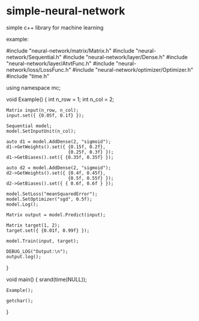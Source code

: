 # simple-neural-network
 simple c++ library for machine learning
 
 example:
 

#include "neural-network/matrix/Matrix.h"
#include "neural-network/Sequential.h"
#include "neural-network/layer/Dense.h"
#include "neural-network/layer/AtvtFunc.h"
#include "neural-network/loss/LossFunc.h"
#include "neural-network/optimizer/Optimizer.h"
#include "time.h"

using namespace mc;

void Example()
{
	int n_row = 1;
	int n_col = 2;

	Matrix input(n_row, n_col);
	input.set({ {0.05f, 0.1f} });

	Sequential model;
	model.SetInputUnit(n_col);

	auto d1 = model.AddDense(2, "sigmoid");
	d1->GetWeights().set({ {0.15f, 0.2f},
						   {0.25f, 0.3f} });
	d1->GetBiases().set({ {0.35f, 0.35f} });

	auto d2 = model.AddDense(2, "sigmoid");
	d2->GetWeights().set({ {0.4f, 0.45f},
						   {0.5f, 0.55f} });
	d2->GetBiases().set({ { 0.6f, 0.6f } });

	model.SetLoss("meanSquaredError");
	model.SetOptimizer("sgd", 0.5f);
	model.Log();

	Matrix output = model.Predict(input);

	Matrix target(1, 2);
	target.set({ {0.01f, 0.99f} });

	model.Train(input, target);
	
	DEBUG_LOG("Output:\n");
	output.log();
}

void main()
{
	srand(time(NULL));

	Example();

	getchar();
}
